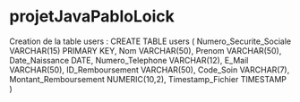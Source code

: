 # projetJavaPabloLoick
Creation de la table users :
CREATE TABLE users (
Numero_Securite_Sociale VARCHAR(15) PRIMARY KEY,
Nom VARCHAR(50),
Prenom VARCHAR(50),
Date_Naissance DATE,
Numero_Telephone VARCHAR(12),
E_Mail VARCHAR(50),
ID_Remboursement VARCHAR(50),
Code_Soin VARCHAR(7),
Montant_Remboursement NUMERIC(10,2),
Timestamp_Fichier TIMESTAMP
)
